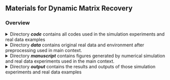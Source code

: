## Materials for Dynamic Matrix Recovery

### Overview

<details>
    <summary>Directory <strong><em>code</em></strong> contains all codes used in the simulation experiments and real data examples </summary>
    <ul>
        <li>The folder <strong><em>simulation</em></strong> contains codes used for "<em>Section 4: Simulation Studies</em>"
        <ul>
            <li>"<strong><em>DFISTA.R</em></strong>" and "<strong><em>baseline_FISTA.R</em></strong>": functions to implement the optimal algorithm used for methods presented in article under the dynamic matrix completion setting.</li>
            <li> "<strong><em>simulations.R</em></strong>": functions to present simulations including the performance compared to benchmarks, the effect of sample size and number of time points and the dependence across time for corvariance and noise.</li>
            <li> "<strong><em>help_functions.R</em></strong>": some auxiliary functions for above implement.</li>
        </ul>
        </li>
        <li> The folder <strong><em>real_data</em></strong> contains codes used for "<em>Section 5: Real Data Examples</em>"
        <ul>
            <li>"<strong><em>realdata1_preprocess.R</em></strong>" and "<strong><em>realdata2_preprocess.R</em></strong>": functions for the curation and preparation process of the two real dataset.</li>
            <li>"<strong><em>realdata1_test.R</em></strong>" and "<strong><em>realdata2_test.R</em></strong>": functions to implement DLR methods and benchmarks in the two real dataset.</li>
            <li>"<strong><em>cs_DFISTA.R</em></strong>" and "<strong><em>cs_baseline_FISTA.R</em></strong>": functions to implement the optimal algorithm used for methods presented in article under the dynamic compressed sensing setting.</li>
            <li>"<strong><em>robust_pca.R</em></strong>": functions used for the preprocess of the vedio example which seperates a matrix into a low rank and a sparse part.</li>
            <li> "<strong><em>help_functions.R</em></strong>": some auxiliary functions for above implement.</li>
        </ul>
        </li>
        <li>"<strong><em>plot.R</em></strong>": functions to collect results in simulations and real data examples and draw the pictures used in the article.</li>
    </ul>
</details>

<details>
    <summary>Directory <strong><em>data</em></strong> contains original real data and environment after preprocessing used in main context.</summary>
    <ul>
        <li>"<strong><em>netflix_data.zip</em></strong>": the raw netflix dataset.</li>
        <li>"<strong><em>lions/0000(0095).jpg</em></strong>": the raw 1-96 frames of the lions video.</li>
        <li>"<strong><em>netflix_data.RData</em></strong>": the working environment after preprocess the netflix dataset.</li>
        <li>"<strong><em>video_data.RData</em></strong>": the working environment after process the lions video dataset.</li>
    </ul>
</details>

<details>
    <summary>Directory <strong><em>manuscript</em></strong> contains figures generated by numerical simulation and real data experiments used in the main context.</summary>
    We use those definition in following description.
    <math xmlns="http://www.w3.org/1998/Math/MathML" display="block"><mi>ρ</mi><mo>=</mo><msub><mi>n</mi><mi>t</mi></msub><mrow><mo>/</mo></mrow><msub><mi>m</mi><mn>1</mn></msub><msub><mi>m</mi><mn>2</mn></msub><mo>,</mo><mstyle scriptlevel="0"><mspace width="1em"></mspace></mstyle><mi>τ</mi><mo>=</mo><mn>1</mn><mrow><mo>/</mo></mrow><mi>T</mi><mo>,</mo><mstyle scriptlevel="0"><mspace width="1em"></mspace></mstyle><msub><mtext>MSE</mtext><mi>t</mi></msub><mo>=</mo><mo stretchy="false">(</mo><msub><mi>m</mi><mn>1</mn></msub><msub><mi>m</mi><mn>2</mn></msub><msup><mo stretchy="false">)</mo><mrow><mo>−</mo><mn>1</mn></mrow></msup><mo data-mjx-texclass="ORD">∥</mo><msub><mrow><mover><mi>M</mi><mo stretchy="false">^</mo></mover></mrow><mi>t</mi></msub><mo>−</mo><msubsup><mi>M</mi><mi>t</mi><mn>0</mn></msubsup><msubsup><mo data-mjx-texclass="ORD">∥</mo><mn>2</mn><mn>2</mn></msubsup><mo>,</mo><mstyle scriptlevel="0"><mspace width="1em"></mspace></mstyle><mtext>AMSE</mtext><mo>=</mo><mi>τ</mi><mo>∗</mo><munderover><mo data-mjx-texclass="OP">∑</mo><mrow><mi>t</mi><mo>=</mo><mn>1</mn></mrow><mi>T</mi></munderover><msub><mtext>MSE</mtext><mi>t</mi></msub></math>
    where <math xmlns="http://www.w3.org/1998/Math/MathML" display="block"><msub><mi>n</mi><mi>t</mi></msub></math> is the sample size,  <math xmlns="http://www.w3.org/1998/Math/MathML" display="block"><msub><mi>m</mi><mn>1</mn></msub><mo>,</mo><msub><mi>m</mi><mn>2</mn></msub></math> are the dimension of matrix and <math xmlns="http://www.w3.org/1998/Math/MathML" display="block"><mi>T</mi></math> is the number of time points.
    <ul>
        <li>"<strong><em>netflix_data.zip</em></strong>": the raw netflix dataset.</li>
        <li>"<strong><em>lions/0000(0095).jpg</em></strong>": the raw 1-96 frames of the lions video.</li>
        <li>"<strong><em>netflix_data.RData</em></strong>": the working environment after preprocess the netflix dataset.</li>
        <li>"<strong><em>video_data.RData</em></strong>": the working environment after process the lions video dataset.</li>
    </ul>
</details>


<details>
    <summary>Directory <strong><em>output</em></strong> contains the results and outputs of those simulation experiments and real data examples</summary>
    <ul>
        <li><strong>Simulation</strong>
        <ul>
            <li><strong>independent case</strong>
            <ul>
                <li>"<strong><em>dmc_5000_30000.csv</em></strong>": the output MSE of simulation 1 using our proposed DLR method with T=100 and sample size from 5000 to 30000.</li>
                <li> "<strong><em>baseline_120000.csv</em></strong>": the output MSE of simulation 1 using Static benchmark with T=100 and sample size 120000.</li>
                <li> "<strong><em>local_smoth_120000.csv</em></strong>": the output MSE of simulation 1 using TwoStep benchmark with T=100 and sample size 120000.</li>
                <li> "<strong><em>tensor_30000.csv</em></strong>": the output MSE of simulation 1 using Tensor benchmark with T=100 and sample size 30000.</li>
                <li> "<strong><em>phase_transition.csv, phase_transition_precise.csv</em></strong>": the output MSE of simulation 1 using DLR method with different settings of the number of time points and sample size.</li>
            </ul>
            </li>
            <li><strong>dependent case</strong>
            <ul>
                <li>"<strong><em>dependent_mc.csv</em></strong>": the output MSE of simulation2 under the setting that noise is dependent while covariance X is independent.</li>
                <li>"<strong><em>dependent_X_mc.csv</em></strong>": the output MSE of simulation2 under the setting that covariance X is dependent while noise is independent.</li>
            </ul>
            </li>
        </ul>
        </li>
        <li><strong>Real data example</strong>
        <ul>
            <li><strong>Netflix dataset</strong>
            <ul>
                <li>"<strong><em>netflix/mse_1(100).csv</em></strong>": the output MSE of netflix data example using our DLR method.</li>
                <li>"<strong><em>netflix/baseline_mse_1(100).csv</em></strong>": the output MSE of netflix data example using Static method. </li>
                <li>"<strong><em>netflix/baseline_mse_twostep.csv</em></strong>": the output MSE of netflix data example using TwoStep method. </li>
                <li>"<strong><em>netflix/baseline_mse_tensor.csv</em></strong>": the output MSE of netflix data example using Tensor method. </li>
            </ul>
            </li>
            <li><strong>Davis 2016 lions video</strong>
            <ul>
                <li>"<strong><em>lions_ren(blue,green)_5(25,45,65,85).csv</em></strong>": the output rgb values of corresponding fames using DLR method. </li>
                <li>"<strong><em>baseline_lions_ren(blue,green)_5(25,45,65,85).csv</em></strong>": the output rgb values of corresponding famres using Static method. </li>
            </ul>
            </li>
        </ul>
        </li>
    </ul>
</details>

